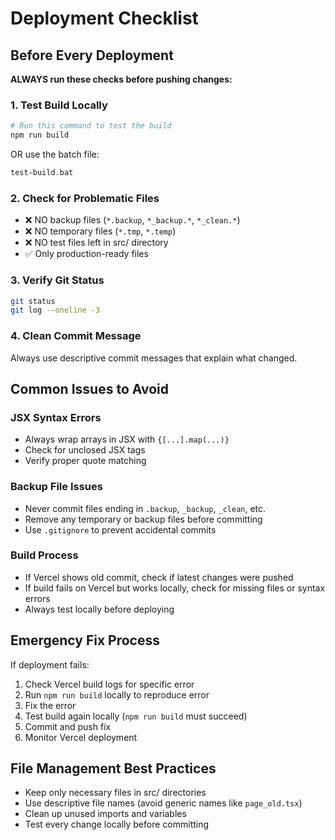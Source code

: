 # Deployment Checklist

## Before Every Deployment

**ALWAYS run these checks before pushing changes:**

### 1. Test Build Locally
```bash
# Run this command to test the build
npm run build
```
OR use the batch file:
```bash
test-build.bat
```

### 2. Check for Problematic Files
- ❌ NO backup files (`*.backup`, `*_backup.*`, `*_clean.*`)
- ❌ NO temporary files (`*.tmp`, `*.temp`)
- ❌ NO test files left in src/ directory
- ✅ Only production-ready files

### 3. Verify Git Status
```bash
git status
git log --oneline -3
```

### 4. Clean Commit Message
Always use descriptive commit messages that explain what changed.

## Common Issues to Avoid

### JSX Syntax Errors
- Always wrap arrays in JSX with `{[...].map(...)}`
- Check for unclosed JSX tags
- Verify proper quote matching

### Backup File Issues
- Never commit files ending in `.backup`, `_backup`, `_clean`, etc.
- Remove any temporary or backup files before committing
- Use `.gitignore` to prevent accidental commits

### Build Process
- If Vercel shows old commit, check if latest changes were pushed
- If build fails on Vercel but works locally, check for missing files or syntax errors
- Always test locally before deploying

## Emergency Fix Process

If deployment fails:

1. Check Vercel build logs for specific error
2. Run `npm run build` locally to reproduce error
3. Fix the error
4. Test build again locally (`npm run build` must succeed)
5. Commit and push fix
6. Monitor Vercel deployment

## File Management Best Practices

- Keep only necessary files in src/ directories
- Use descriptive file names (avoid generic names like `page_old.tsx`)
- Clean up unused imports and variables
- Test every change locally before committing